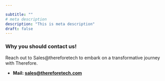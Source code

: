 ```yaml
---

subtitle: ""
# meta description
description: "This is meta description"
draft: false
---
```



### Why you should contact us!
Reach out to Sales@thereforetech to embark on a transformative journey with Therefore.

* **Mail: sales@thereforetech.com**
